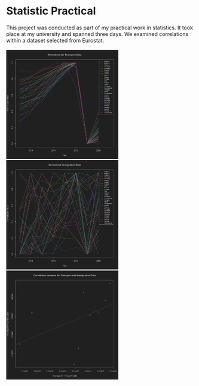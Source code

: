 # Statistic Practical

This project was conducted as part of my practical work in statistics. It took place at my university and spanned three days. We examined correlations within a dataset selected from Eurostat. 
<br>
<br>
<img src="result_graphs/Aufgabe_08_a_1.png" alt="grafik" width="300">
<img src="result_graphs/Aufgabe_08_a_2.png" alt="grafik" width="300">
<img src="result_graphs/Aufgabe_08_b.png" alt="grafik" width="300">

